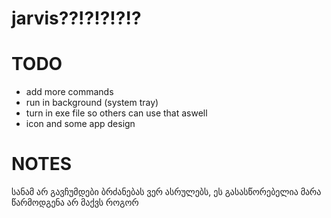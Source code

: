 # jarvis??!?!?!?!?


# TODO
- add more commands
- run in background (system tray)
- turn in exe file so others can use that aswell
- icon and some app design

# NOTES
სანამ არ გავჩუმდები ბრძანებას ვერ ასრულებს, ეს გასასწორებელია მარა წარმოდგენა არ მაქვს როგორ